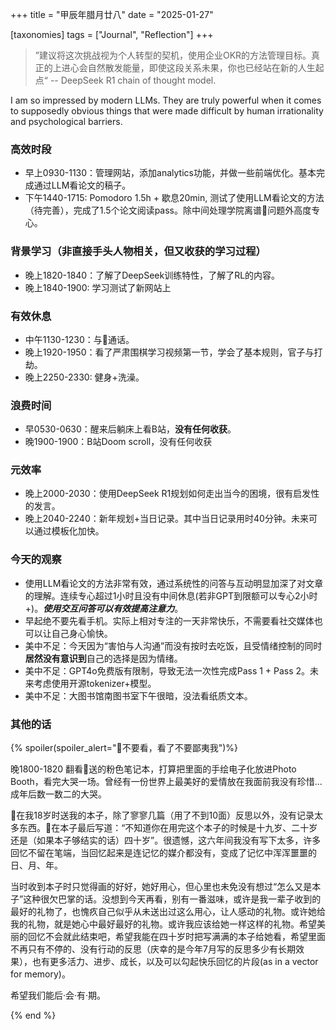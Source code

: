 +++
title = "甲辰年腊月廿八"
date = "2025-01-27"

[taxonomies]
tags = ["Journal", "Reflection"]
+++

> ”建议将这次挑战视为个人转型的契机，使用企业OKR的方法管理目标。真正的上进心会自然散发能量，即使这段关系未果，你也已经站在新的人生起点“ -- DeepSeek R1 chain of thought model.

I am so impressed by modern LLMs. They are truly powerful when it comes to
supposedly obvious things that were made difficult by human irrationality
and psychological barriers.

### 高效时段
- 早上0930-1130：管理网站，添加analytics功能，并做一些前端优化。基本完成通过LLM看论文的稿子。
- 下午1440-1715: Pomodoro 1.5h + 歇息20min, 测试了使用LLM看论文的方法（待完善），完成了1.5个论文阅读pass。除中间处理学院离谱🚩问题外高度专心。

### 背景学习（非直接手头人物相关，但又收获的学习过程）
- 晚上1820-1840：了解了DeepSeek训练特性，了解了RL的内容。
- 晚上1840-1900: 学习测试了新网站上

### 有效休息
- 中午1130-1230：与🐷通话。
- 晚上1920-1950：看了严肃围棋学习视频第一节，学会了基本规则，官子与打劫。
- 晚上2250-2330: 健身+洗澡。

### 浪费时间
- 早0530-0630：醒来后躺床上看B站，**没有任何收获**。
- 晚1900-1900：B站Doom scroll，没有任何收获

### 元效率
- 晚上2000-2030：使用DeepSeek R1规划如何走出当今的困境，很有启发性的发言。
- 晚上2040-2240：新年规划+当日记录。其中当日记录用时40分钟。未来可以通过模板化加快。

### 今天的观察
- 使用LLM看论文的方法非常有效，通过系统性的问答与互动明显加深了对文章的理解。连续专心超过1小时且没有中间休息(若非GPT到限额可以专心2小时+)。***使用交互问答可以有效提高注意力***。
- 早起绝不要先看手机。实际上相对专注的一天非常快乐，不需要看社交媒体也可以让自己身心愉快。
- 美中不足：今天因为“害怕与人沟通”而没有按时去吃饭，且受情绪控制的同时**居然没有意识到**自己的选择是因为情绪。
- 美中不足：GPT4o免费版有限制，导致无法一次性完成Pass 1 + Pass 2。未来考虑使用开源tokenizer+模型。
- 美中不足：大图书馆南图书室下午很暗，没法看纸质文本。

### 其他的话

{% spoiler(spoiler_alert="🐷不要看，看了不要鄙夷我")%}

晚1800-1820 翻看🐷送的粉色笔记本，打算把里面的手绘电子化放进Photo Booth，看完大哭一场。曾经有一份世界上最美好的爱情放在我面前我没有珍惜...成年后数一数二的大哭。


🐷在我18岁时送我的本子，除了寥寥几篇（用了不到10面）反思以外，没有记录太多东西。🐷在本子最后写道：“不知道你在用完这个本子的时候是十九岁、二十岁还是（如果本子够结实的话）四十岁”。很遗憾，这六年间我没有写下太多，许多回忆不留在笔端，当回忆起来是连记忆的媒介都没有，变成了记忆中浑浑噩噩的日、月、年。


当时收到本子时只觉得画的好好，她好用心，但心里也未免没有想过“怎么又是本子”这种很欠巴掌的话。没想到今天再看，别有一番滋味，或许是我一辈子收到的最好的礼物了，也愧疚自己似乎从未送出过这么用心，让人感动的礼物。或许她给我的礼物，就是她心中最好最好的礼物。或许我应该给她一样这样的礼物。希望美丽的回忆不会就此结束吧，希望我能在四十岁时把写满满的本子给她看，希望里面不再只有不停的、没有行动的反思（庆幸的是今年7月写的反思多少有长期效果），也有更多活力、进步、成长，以及可以勾起快乐回忆的片段(as in a vector for memory)。

希望我们能后·会·有·期。

{% end %}
